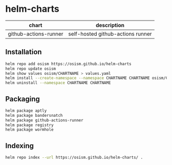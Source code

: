 # helm-charts

|chart                |description                             |
|---------------------|----------------------------------------|
|github-actions-runner|self-hosted github-actions runner       |

## Installation

```sh
helm repo add osism https://osism.github.io/helm-charts
helm repo update osism
helm show values osism/CHARTNAME > values.yaml
helm install --create-namespace --namespace CHARTNAME CHARTNAME osism/CHARTNAME --values values.yaml
helm uninstall --namespace CHARTNAME CHARTNAME
```

## Packaging

```sh
helm package aptly
helm package bandersnatch
helm package github-actions-runner
helm package registry
helm package wormhole
```

## Indexing

```sh
helm repo index --url https://osism.github.io/helm-charts/ .
```
